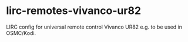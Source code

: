 # lirc-remotes-vivanco-ur82
LIRC config for universal remote control Vivanco UR82 e.g. to be used in OSMC/Kodi.
